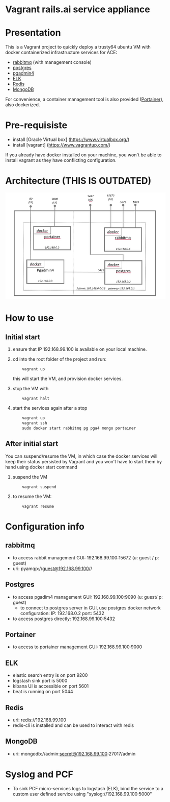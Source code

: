 Vagrant rails.ai service appliance
==================================
# Presentation
This is a Vagrant project to quickly deploy a trusty64
 ubuntu VM with docker containerized infrastructure services for ACE:
- [rabbitmq](https://hub.docker.com/_/rabbitmq/) (with management
console)
- [postgres](https://hub.docker.com/_/postgres/)
- [pgadmin4](https://hub.docker.com/r/dpage/pgadmin4/)
- [ELK](https://www.elastic.co/)
- [Redis](https://redis.io/)
- [MongoDB](https://www.mongodb.com/)


For convenience, a container management tool is also provided
([Portainer](https://hub.docker.com/r/portainer/portainer/)), also dockerized.

# Pre-requisiste
- install [Oracle Virtual box] (https://www.virtualbox.org/)
- install [vagrant] (https://www.vagrantup.com/)

If you already have docker installed on your machine, you won't be able to install
vagrant as they have conflicting configuration.

# Architecture (THIS IS OUTDATED)
![](images/infrastructure.jpg)

# How to use
## Initial start
1. ensure that IP 192.168.99.100 is available on your local machine.
2. cd into the root folder of the project and run:
    ```
        vagrant up
    ```
    this will start the VM, and provision docker services.
3. stop the VM with
    ```
        vagrant halt
    ```

4. start the services again after a stop
    ```
        vagrant up
        vagrant ssh
        sudo docker start rabbitmq pg pga4 mongo portainer
    ```
## After initial start
You can suspend/resume the VM, in which case the docker services will keep their status persisted 
by Vagrant and you won't have to start them by hand using docker start command
1. suspend the VM
    ```
        vagrant suspend
    ```
2. to resume the VM:
    ```
        vagrant resume
    ```
# Configuration info
## rabbitmq
  - to access rabbit management GUI: 192.168.99.100:15672 (u: guest / p: guest)
  - uri: pyamqp://guest@192.168.99.100//
  
## Postgres
  - to access pgadim4 management GUI: 192.168.99.100:9090 (u: guest/ p: guest)
    - to connect to postgres server in GUI, use postgres docker network
    configuration: IP: 192.168.0.2 port: 5432
  - to access postgres directly: 192.168.99.100:5432
  
## Portainer
  - to access to portainer management GUI: 192.168.99.100:9000
  
## ELK
  - elastic search entry is on port 9200
  - logstash sink port is 5000
  - kibana UI is accessible on port 5601
  - beat is running on port 5044
  
## Redis
  - uri: redis://192.168.99.100
  - redis-cli is installed and can be used to interact with redis
  
## MongoDB
  - uri: mongodb://admin:secret@192.168.99.100:27017/admin
 
# Syslog and PCF
- To sink PCF micro-services logs to logstash (ELK), bind the service to a custom user defined 
service using "syslog://192.168.99.100:5000"